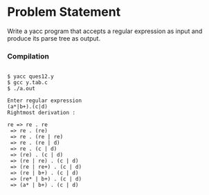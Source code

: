 Problem Statement
=================

Write a yacc program that accepts a regular expression as input and produce its parse tree as output.


### Compilation

```

$ yacc ques12.y
$ gcc y.tab.c 
$ ./a.out 

Enter regular expression
(a*|b+).(c|d)
Rightmost derivation : 

re => re . re
 => re . (re)
 => re . (re | re)
 => re . (re | d)
 => re . (c | d)
 => (re) . (c | d)
 => (re | re) . (c | d)
 => (re | re+) . (c | d)
 => (re | b+) . (c | d)
 => (re* | b+) . (c | d)
 => (a* | b+) . (c | d)

```



